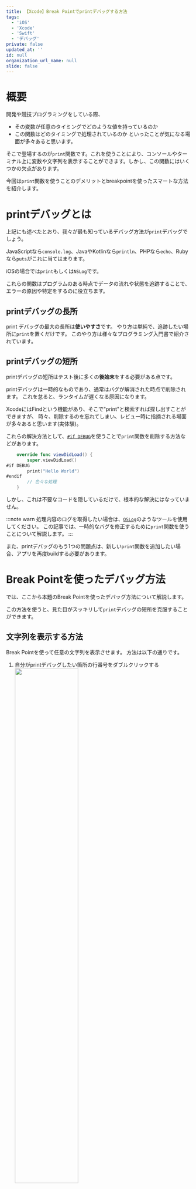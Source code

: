 ```yaml
---
title: 【Xcode】Break Pointでprintデバッグする方法
tags:
  - 'iOS'
  - 'Xcode'
  - 'Swift'
  - 'デバッグ'
private: false
updated_at: ''
id: null
organization_url_name: null
slide: false
---
```


# 概要
開発や競技プログラミングをしている際、
- その変数が任意のタイミングでどのような値を持っているのか
- この関数はどのタイミングで処理されているのか
といったことが気になる場面が多々あると思います。

そこで登場するのが`print`関数です。これを使うことにより、コンソールやターミナル上に変数や文字列を表示することができます。しかし、この関数にはいくつかの欠点があります。

今回は`print`関数を使うことのデメリットとbreakpointを使ったスマートな方法を紹介します。


# printデバッグとは
上記にも述べたとおり、我々が最も知っているデバッグ方法が`print`デバッグでしょう。

JavaScriptなら`console.log`、JavaやKotlinなら`println`、PHPなら`echo`、Rubyなら`puts`がこれに当てはまります。

iOSの場合では`print`もしくは`NSLog`です。

これらの関数はプログラムのある時点でデータの流れや状態を追跡することで、エラーの原因や特定をするのに役立ちます。

## printデバッグの長所
print デバッグの最大の長所は**使いやすさ**です。
やり方は単純で、追跡したい場所に`print`を置くだけです。
このやり方は様々なプログラミング入門書で紹介されています。

## printデバッグの短所
printデバッグの短所はテスト後に多くの**後始末**をする必要がある点です。

printデバッグは一時的なものであり、通常はバグが解消された時点で削除されます。
これを怠ると、ランタイムが遅くなる原因になります。

XcodeにはFindという機能があり、そこで"print"と検索すれば探し出すことができますが、
時々、削除するのを忘れてしまい、レビュー時に指摘される場面が多々あると思います(実体験)。

これらの解決方法として、[`#if DEBUG`](https://zenn.dev/kyome/articles/0b6a689776c9c69b4026)を使うことで`print`関数を削除する方法などがあります。

```Swift:Sample.swift
    override func viewDidLoad() {
        super.viewDidLoad()
#if DEBUG
        print("Hello World")
#endif
        // 色々な処理
    }
```

しかし、これは不要なコードを隠しているだけで、根本的な解決にはなっていません。

:::note warn
処理内容のログを取得したい場合は、[`OSLog`](https://developer.apple.com/documentation/os/oslog)のようなツールを使用してください。
この記事では、一時的なバグを修正するために`print`関数を使うことについて解説します。
:::

また、printデバッグのもう1つの問題点は、新しい`print`関数を追加したい場合、アプリを再度buildする必要があります。




# Break Pointを使ったデバッグ方法

では、ここから本題のBreak Pointを使ったデバッグ方法について解説します。

この方法を使うと、見た目がスッキリして`print`デバッグの短所を克服することができます。

## 文字列を表示する方法
Break Pointを使って任意の文字列を表示させます。
方法は以下の通りです。

1. 自分がprintデバッグしたい箇所の行番号をダブルクリックする<img src="https://qiita-image-store.s3.ap-northeast-1.amazonaws.com/0/707293/da9d7e2e-1c29-5f28-ada5-52698cf3c397.png" width=60%>
2. 以下の画像のように、Break Point Editorを表示される<img src="https://qiita-image-store.s3.ap-northeast-1.amazonaws.com/0/707293/58ed6acc-356c-fa07-a31e-62baefe91333.png" width=60%>
3. **Add Action**ボタンをクリックし、**Log Message**を選択する。出力したい文字列をtextフィールドに入力する。
4. **Automatically continue after evaluating actions**をオンにする。これにより、このBreak Pointはデバッガが停止するのを防ぎます。
<img src="https://qiita-image-store.s3.ap-northeast-1.amazonaws.com/0/707293/8768e1d0-3c79-4a02-5514-ef89043b82b3.png" width=60%>

これで、Break Pointの行に達すると、コンソールにログメッセージが表示されます。
画像の場合だと`Hello World`と表示されます。


以上のように、必要なステップはとても少ないです。
そのため、`print`関数のように手軽に設置することが可能だと思います。

## 変数を表示する
次に変数を表示する方法を解説します。
方法は以下の通りです。

1. 自分がprintデバッグしたい箇所の行番号をダブルクリックする<img src="https://qiita-image-store.s3.ap-northeast-1.amazonaws.com/0/707293/b532fed4-2ce3-aa9d-c7ef-da9e6d92847a.png" width=60%>
2. 以下の画像のように、Break Point Editorを表示される<img src="https://qiita-image-store.s3.ap-northeast-1.amazonaws.com/0/707293/77f71558-d931-fea0-a52e-e230fd9f82b9.png" width=60%>
3. **Add Action**ボタンをクリックし、**Debugger Command**を選択する。出力したい任意のコマンドをテキストフィールドに入力します。`po print(hoge)`のように接頭辞を必ずつけてください
4. **Automatically continue after evaluating actions**をオンにする。これにより、このBreak Pointはデバッガが停止するのを防ぎます。
<img src="https://qiita-image-store.s3.ap-northeast-1.amazonaws.com/0/707293/13c145fe-78df-f38a-b2e5-b4d9492b47b0.png" width=60%>

これで、ブレークポイントの行に達すると、コンソールに変数が表示されます。
この場合は、`101`が表示されます。

## 長所
以上のように、Break Pointを使うことによってより多くの利点が得られます。

- あちらこちらに`print`関数がないので、後始末が不要：ブレークポイントを無効にするか、削除すればなくなります。
- 素早く動かすことができる：ドラックすることによって行を移動することが可能です。
- アプリを再度buildする必要がなくなる：Break Pointを追加・編集・削除・移動する際にアプリを再度コンパイルする必要がなくなります。

## 参考文献


https://sarunw.com/posts/better-print-debugging-with-xcode-breakpoints/
